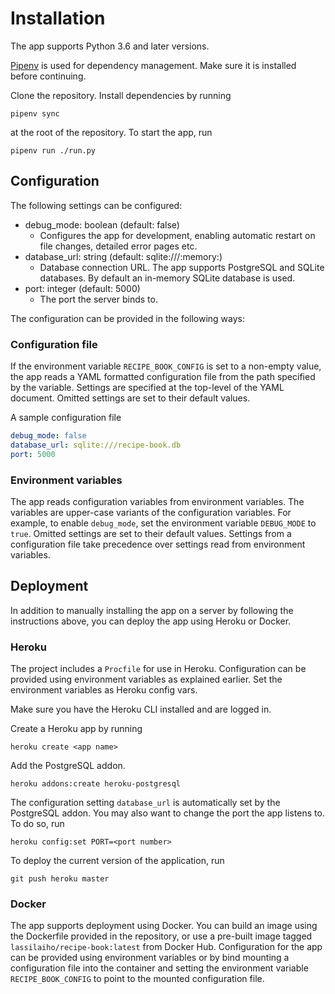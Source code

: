 # Installation
The app supports Python 3.6 and later versions.

[Pipenv](https://pipenv.kennethreitz.org/en/latest/) is used for dependency
management. Make sure it is installed before continuing.

Clone the repository. Install dependencies by running
```
pipenv sync
```
at the root of the repository. To start the app, run
```
pipenv run ./run.py
```

## Configuration
The following settings can be configured:
- debug_mode: boolean (default: false)
  - Configures the app for development, enabling automatic restart on file
    changes, detailed error pages etc.
- database_url: string (default: sqlite:///:memory:)
  - Database connection URL. The app supports PostgreSQL and SQLite databases.
    By default an in-memory SQLite database is used.
- port: integer (default: 5000)
  - The port the server binds to.

The configuration can be provided in the following ways:

### Configuration file
If the environment variable `RECIPE_BOOK_CONFIG` is set to a non-empty value,
the app reads a YAML formatted configuration file from the path specified by the
variable. Settings are specified at the top-level of the YAML document. Omitted
settings are set to their default values.

A sample configuration file
```yaml
debug_mode: false
database_url: sqlite:///recipe-book.db
port: 5000
```

### Environment variables
The app reads configuration variables from environment variables. The variables
are upper-case variants of the configuration variables. For example, to enable
`debug_mode`, set the environment variable `DEBUG_MODE` to `true`. Omitted
settings are set to their default values. Settings from a configuration file
take precedence over settings read from environment variables.

## Deployment
In addition to manually installing the app on a server by following the
instructions above, you can deploy the app using Heroku or Docker.

### Heroku
The project includes a `Procfile` for use in Heroku. Configuration can be
provided using environment variables as explained earlier. Set the environment
variables as Heroku config vars.

Make sure you have the Heroku CLI installed and are logged in.

Create a Heroku app by running
```
heroku create <app name>
```
Add the PostgreSQL addon.
```
heroku addons:create heroku-postgresql
```
The configuration setting `database_url` is automatically set by the PostgreSQL
addon. You may also want to change the port the app listens to. To do so, run
```
heroku config:set PORT=<port number>
```
To deploy the current version of the application, run
```
git push heroku master
```

### Docker
The app supports deployment using Docker. You can build an image using the
Dockerfile provided in the repository, or use a pre-built image tagged
`lassilaiho/recipe-book:latest` from Docker Hub. Configuration for the app can
be provided using environment variables or by bind mounting a configuration file
into the container and setting the environment variable `RECIPE_BOOK_CONFIG` to
point to the mounted configuration file.
